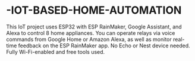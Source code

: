 # -IOT-BASED-HOME-AUTOMATION
This IoT project uses ESP32 with ESP RainMaker, Google Assistant, and Alexa to control 8 home appliances. You can operate relays via voice commands from Google Home or Amazon Alexa, as well as monitor real-time feedback on the ESP RainMaker app. No Echo or Nest device needed. Fully Wi-Fi-enabled and free tools used.
